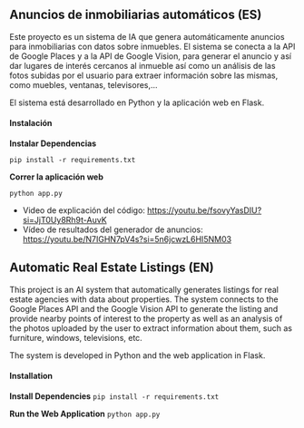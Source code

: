 ## Anuncios de inmobiliarias automáticos (ES)

Este proyecto es un sistema de IA que genera automáticamente anuncios para inmobiliarias con datos sobre inmuebles. El sistema se conecta a la API de Google Places y a la API de Google Vision, para generar el anuncio y así dar lugares de interés cercanos al inmueble así como un análisis de las fotos subidas por el usuario para extraer información sobre las mismas, como muebles, ventanas, televisores,...

El sistema está desarrollado en Python y la aplicación web en Flask.

#### Instalación

__Instalar Dependencias__

`pip install -r requirements.txt`

__Correr la aplicación web__

`python app.py`

- Video de explicación del código: https://youtu.be/fsovyYasDIU?si=JjT0Uy8Rh9t-AuvK
- Vídeo de resultados del generador de anuncios: https://youtu.be/N7IGHN7pV4s?si=5n6jcwzL6HI5NM03

## Automatic Real Estate Listings (EN)

This project is an AI system that automatically generates listings for real estate agencies with data about properties. The system connects to the Google Places API and the Google Vision API to generate the listing and provide nearby points of interest to the property as well as an analysis of the photos uploaded by the user to extract information about them, such as furniture, windows, televisions, etc.

The system is developed in Python and the web application in Flask.

#### Installation

__Install Dependencies__
`pip install -r requirements.txt`

__Run the Web Application__
`python app.py`
